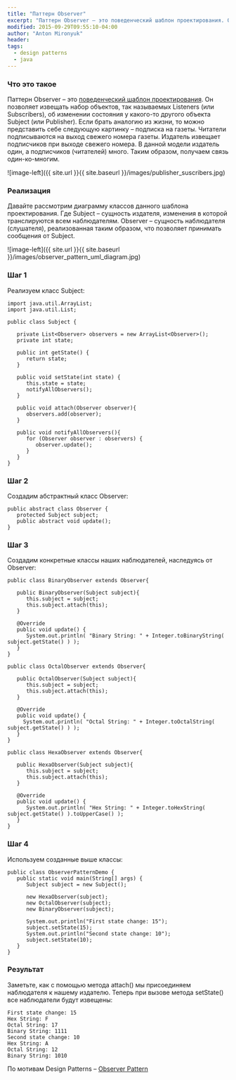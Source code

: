 ```yaml
---
title: "Паттерн Observer"
excerpt: "Паттерн Observer – это поведенческий шаблон проектирования. Он позволяет извещать набор объектов, так называемых Listeners (или Subscribers), об изменении состояния у какого-то другого объекта..."
modified: 2015-09-29T09:55:10-04:00
author: "Anton Mironyuk"
header:
tags: 
  - design patterns
  - java
---
```


### Что это такое
Паттерн Observer – это [поведенческий шаблон проектирования](https://ru.wikipedia.org/wiki/%D0%9F%D0%BE%D0%B2%D0%B5%D0%B4%D0%B5%D0%BD%D1%87%D0%B5%D1%81%D0%BA%D0%B8%D0%B5_%D1%88%D0%B0%D0%B1%D0%BB%D0%BE%D0%BD%D1%8B_%D0%BF%D1%80%D0%BE%D0%B5%D0%BA%D1%82%D0%B8%D1%80%D0%BE%D0%B2%D0%B0%D0%BD%D0%B8%D1%8F). 
Он позволяет извещать набор объектов, так называемых Listeners (или Subscribers), 
об изменении состояния у какого-то другого объекта Subject (или Publisher). 
Если брать аналогию из жизни, то можно представить себе следующую картинку – подписка на газеты.
Читатели подписываются на выход свежего номера газеты. Издатель извещает подписчиков при выходе свежего номера. 
В данной модели издатель один, а подписчиков (читателей) много. Таким образом, получаем связь один-ко-многим.

![image-left]({{ site.url }}{{ site.baseurl }}/images/publisher_suscribers.jpg)

### Реализация
Давайте рассмотрим диаграмму классов данного шаблона проектирования. 
Где Subject – сущность издателя, изменения в которой транслируются всем наблюдателям. 
Observer – сущность наблюдателя (слушателя), реализованная таким образом, что позволяет принимать сообщения от Subject.

![image-left]({{ site.url }}{{ site.baseurl }}/images/observer_pattern_uml_diagram.jpg)

### Шаг 1
Реализуем класс Subject:

```
import java.util.ArrayList;
import java.util.List;

public class Subject {
	
   private List<Observer> observers = new ArrayList<Observer>();
   private int state;

   public int getState() {
      return state;
   }

   public void setState(int state) {
      this.state = state;
      notifyAllObservers();
   }

   public void attach(Observer observer){
      observers.add(observer);		
   }

   public void notifyAllObservers(){
      for (Observer observer : observers) {
         observer.update();
      }
   } 	
}
```

### Шаг 2
Создадим абстрактный класс Observer:

```
public abstract class Observer {
   protected Subject subject;
   public abstract void update();
}
```

### Шаг 3
Создадим конкретные классы наших наблюдателей, наследуясь от Observer:

```
public class BinaryObserver extends Observer{

   public BinaryObserver(Subject subject){
      this.subject = subject;
      this.subject.attach(this);
   }

   @Override
   public void update() {
      System.out.println( "Binary String: " + Integer.toBinaryString( subject.getState() ) ); 
   }
}
```

```
public class OctalObserver extends Observer{

   public OctalObserver(Subject subject){
      this.subject = subject;
      this.subject.attach(this);
   }

   @Override
   public void update() {
     System.out.println( "Octal String: " + Integer.toOctalString( subject.getState() ) ); 
   }
}
```


```
public class HexaObserver extends Observer{

   public HexaObserver(Subject subject){
      this.subject = subject;
      this.subject.attach(this);
   }

   @Override
   public void update() {
      System.out.println( "Hex String: " + Integer.toHexString( subject.getState() ).toUpperCase() ); 
   }
}
```

### Шаг 4
Используем созданные выше классы:

```
public class ObserverPatternDemo {
   public static void main(String[] args) {
      Subject subject = new Subject();

      new HexaObserver(subject);
      new OctalObserver(subject);
      new BinaryObserver(subject);

      System.out.println("First state change: 15");	
      subject.setState(15);
      System.out.println("Second state change: 10");	
      subject.setState(10);
   }
}
```

### Результат
Заметьте, как с помощью метода attach() мы присоединяем наблюдателя к нашему издателю. 
Теперь при вызове метода setState() все наблюдатели будут извещены:

```
First state change: 15
Hex String: F
Octal String: 17
Binary String: 1111
Second state change: 10
Hex String: A
Octal String: 12
Binary String: 1010
```

По мотивам Design Patterns – [Observer Pattern](http://www.tutorialspoint.com/design_pattern/observer_pattern.htm)

